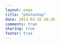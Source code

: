 ```yaml
---
layout: page
title: "photoshop"
date: 2013-03-16 20:26
comments: true
sharing: true
footer: true
---
```

